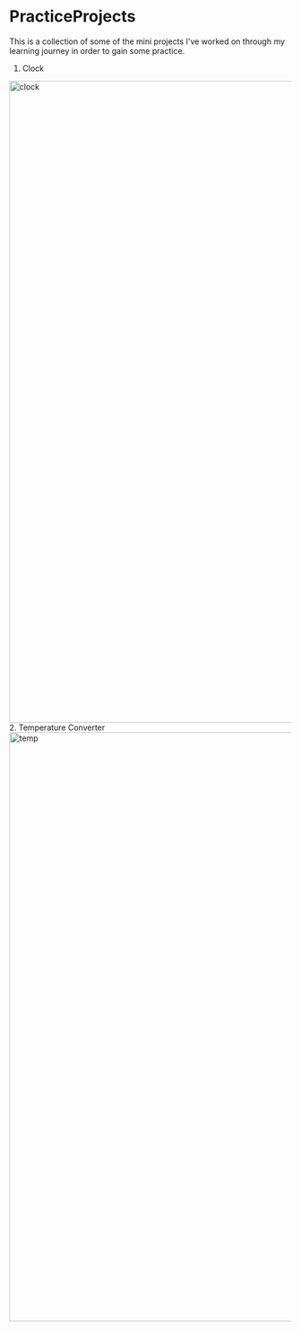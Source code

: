 # PracticeProjects
This is a collection of some of the mini projects I've worked on through my learning journey in order to gain some practice.

1. Clock
  <img width="1145" alt="clock" src="https://user-images.githubusercontent.com/74997368/117102780-e3af9280-ad2d-11eb-8388-d5efdfae626d.png">
2. Temperature Converter
  <img width="1051" alt="temp" src="https://user-images.githubusercontent.com/74997368/117102853-05107e80-ad2e-11eb-81bb-94c0b24f09e3.png">
